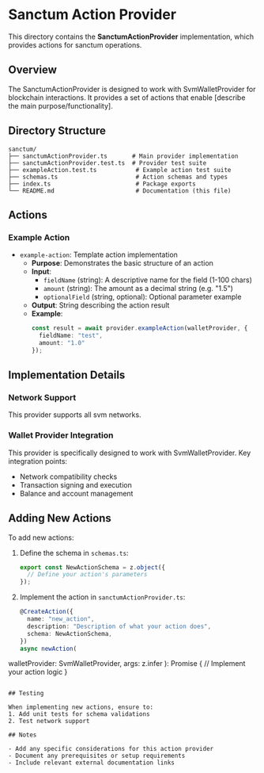 # Sanctum Action Provider

This directory contains the **SanctumActionProvider** implementation, which provides actions for sanctum operations.

## Overview

The SanctumActionProvider is designed to work with SvmWalletProvider for blockchain interactions. It provides a set of actions that enable [describe the main purpose/functionality].

## Directory Structure

```
sanctum/
├── sanctumActionProvider.ts       # Main provider implementation
├── sanctumActionProvider.test.ts  # Provider test suite
├── exampleAction.test.ts           # Example action test suite
├── schemas.ts                      # Action schemas and types
├── index.ts                        # Package exports
└── README.md                       # Documentation (this file)
```

## Actions

### Example Action
- `example-action`: Template action implementation
  - **Purpose**: Demonstrates the basic structure of an action
  - **Input**:
    - `fieldName` (string): A descriptive name for the field (1-100 chars)
    - `amount` (string): The amount as a decimal string (e.g. "1.5")
    - `optionalField` (string, optional): Optional parameter example
  - **Output**: String describing the action result
  - **Example**:
    ```typescript
    const result = await provider.exampleAction(walletProvider, {
      fieldName: "test",
      amount: "1.0"
    });
    ```

## Implementation Details

### Network Support
This provider supports all svm networks.

### Wallet Provider Integration
This provider is specifically designed to work with SvmWalletProvider. Key integration points:
- Network compatibility checks
- Transaction signing and execution
- Balance and account management

## Adding New Actions

To add new actions:

1. Define the schema in `schemas.ts`:
   ```typescript
   export const NewActionSchema = z.object({
     // Define your action's parameters
   });
   ```

2. Implement the action in `sanctumActionProvider.ts`:
   ```typescript
   @CreateAction({
     name: "new_action",
     description: "Description of what your action does",
     schema: NewActionSchema,
   })
   async newAction(
walletProvider: SvmWalletProvider,      args: z.infer<typeof NewActionSchema>
   ): Promise<string> {
     // Implement your action logic
   }
   ```

## Testing

When implementing new actions, ensure to:
1. Add unit tests for schema validations
2. Test network support

## Notes

- Add any specific considerations for this action provider
- Document any prerequisites or setup requirements
- Include relevant external documentation links
